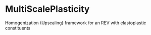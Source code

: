 # MultiScalePlasticity
Homogenization (Upscaling) framework for an REV with elastoplastic constituents
